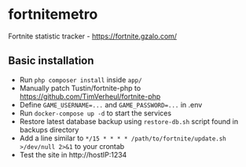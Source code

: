 # fortnitemetro
Fortnite statistic tracker - https://fortnite.gzalo.com/

## Basic installation
- Run `php composer install` inside `app/`
- Manually patch Tustin/fortnite-php to https://github.com/TimVerheul/fortnite-php
- Define `GAME_USERNAME=...` and `GAME_PASSWORD=...` in .env
- Run `docker-compose up -d` to start the services
- Restore latest database backup using `restore-db.sh` script found in backups directory
- Add a line similar to `*/15 * * * * /path/to/fortnite/update.sh >/dev/null 2>&1` to your crontab
- Test the site in http://hostIP:1234
